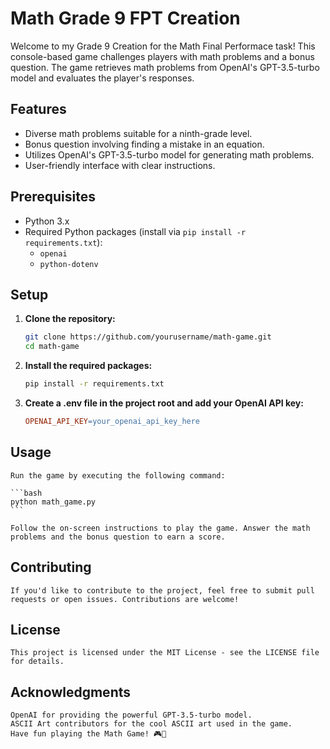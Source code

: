 # Math Grade 9 FPT Creation

Welcome to my Grade 9 Creation for the Math Final Performace task! This console-based game challenges players with math problems and a bonus question. The game retrieves math problems from OpenAI's GPT-3.5-turbo model and evaluates the player's responses.

## Features

- Diverse math problems suitable for a ninth-grade level.
- Bonus question involving finding a mistake in an equation.
- Utilizes OpenAI's GPT-3.5-turbo model for generating math problems.
- User-friendly interface with clear instructions.

## Prerequisites

- Python 3.x
- Required Python packages (install via `pip install -r requirements.txt`):
  - `openai`
  - `python-dotenv`

## Setup

1. **Clone the repository:**

   ```bash
   git clone https://github.com/yourusername/math-game.git
   cd math-game
   ```
2. **Install the required packages:**

    ```bash
    pip install -r requirements.txt
    ```
3. **Create a .env file in the project root and add your OpenAI API key:**

    ```makefile
    OPENAI_API_KEY=your_openai_api_key_here
    ```

## Usage
    Run the game by executing the following command:

    ```bash
    python math_game.py
    ```

    Follow the on-screen instructions to play the game. Answer the math problems and the bonus question to earn a score.

## Contributing
    If you'd like to contribute to the project, feel free to submit pull requests or open issues. Contributions are welcome!

## License
    This project is licensed under the MIT License - see the LICENSE file for details.

## Acknowledgments
    OpenAI for providing the powerful GPT-3.5-turbo model.
    ASCII Art contributors for the cool ASCII art used in the game.
    Have fun playing the Math Game! 🎮🧠